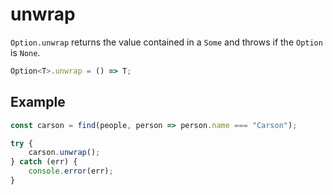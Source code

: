 # unwrap

`Option.unwrap` returns the value contained in a `Some` and throws if the `Option` is `None`.

```typescript
Option<T>.unwrap = () => T;
```

## Example

```typescript
const carson = find(people, person => person.name === "Carson");

try {
    carson.unwrap();
} catch (err) {
    console.error(err);
}
```

